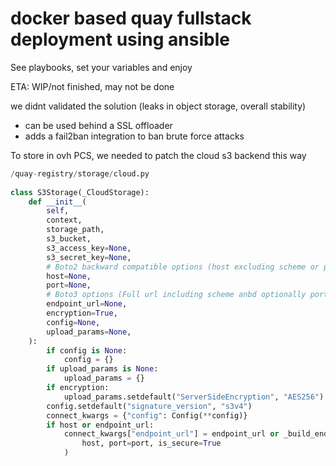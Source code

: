 # docker based quay fullstack deployment using ansible
See playbooks, set your variables and enjoy

ETA: WIP/not finished, may not be done

we didnt validated the solution (leaks in object storage, overall stability)


- can be used behind a SSL offloader
- adds a fail2ban integration to ban brute force attacks



To store in ovh PCS, we needed to patch the cloud s3 backend this way
```python
/quay-registry/storage/cloud.py
 
class S3Storage(_CloudStorage):
    def __init__(
        self,
        context,
        storage_path,
        s3_bucket,
        s3_access_key=None,
        s3_secret_key=None,
        # Boto2 backward compatible options (host excluding scheme or port)
        host=None,
        port=None,
        # Boto3 options (Full url including scheme anbd optionally port)
        endpoint_url=None,
        encryption=True,
        config=None,
        upload_params=None,
    ):
        if config is None:
            config = {}
        if upload_params is None:
            upload_params = {}
        if encryption:
            upload_params.setdefault("ServerSideEncryption", "AES256")
        config.setdefault("signature_version", "s3v4")
        connect_kwargs = {"config": Config(**config)}
        if host or endpoint_url:
            connect_kwargs["endpoint_url"] = endpoint_url or _build_endpoint_url(
                host, port=port, is_secure=True
            )                                      
```
